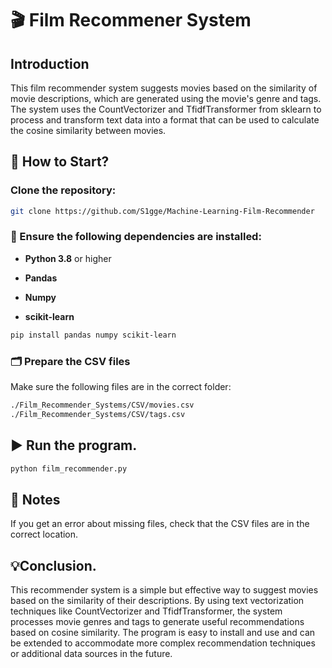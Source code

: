 # 🎬 Film Recommener System
 
## Introduction
This film recommender system suggests movies based on the similarity of movie descriptions, which are generated using the movie's genre and tags. The system uses the CountVectorizer and TfidfTransformer from sklearn to process and transform text data into a format that can be used to calculate the cosine similarity between movies.

## 🚀 How to Start?

### Clone the repository:
```bash
git clone https://github.com/S1gge/Machine-Learning-Film-Recommender
```

### 📜 Ensure the following dependencies are installed:

- **Python 3.8** or higher

- **Pandas**

- **Numpy**

- **scikit-learn**

```bash
pip install pandas numpy scikit-learn
```

### 🗂️ Prepare the CSV files
Make sure the following files are in the correct folder:
```bash
./Film_Recommender_Systems/CSV/movies.csv
./Film_Recommender_Systems/CSV/tags.csv
```

## ▶️ Run the program.
```bash
python film_recommender.py
```

## 📢 Notes
If you get an error about missing files, check that the CSV files are in the correct location.

## 💡Conclusion.
This recommender system is a simple but effective way to suggest movies based on the similarity of their descriptions. By using text vectorization techniques like CountVectorizer and TfidfTransformer, the system processes movie genres and tags to generate useful recommendations based on cosine similarity. The program is easy to install and use and can be extended to accommodate more complex recommendation techniques or additional data sources in the future.